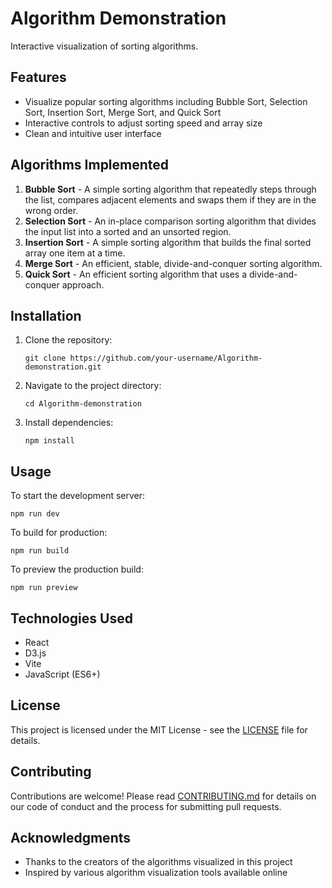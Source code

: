 # Algorithm Demonstration

Interactive visualization of sorting algorithms.

## Features

- Visualize popular sorting algorithms including Bubble Sort, Selection Sort, Insertion Sort, Merge Sort, and Quick Sort
- Interactive controls to adjust sorting speed and array size
- Clean and intuitive user interface

## Algorithms Implemented

1. **Bubble Sort** - A simple sorting algorithm that repeatedly steps through the list, compares adjacent elements and swaps them if they are in the wrong order.
2. **Selection Sort** - An in-place comparison sorting algorithm that divides the input list into a sorted and an unsorted region.
3. **Insertion Sort** - A simple sorting algorithm that builds the final sorted array one item at a time.
4. **Merge Sort** - An efficient, stable, divide-and-conquer sorting algorithm.
5. **Quick Sort** - An efficient sorting algorithm that uses a divide-and-conquer approach.

## Installation

1. Clone the repository:
   ```
   git clone https://github.com/your-username/Algorithm-demonstration.git
   ```

2. Navigate to the project directory:
   ```
   cd Algorithm-demonstration
   ```

3. Install dependencies:
   ```
   npm install
   ```

## Usage

To start the development server:
```
npm run dev
```

To build for production:
```
npm run build
```

To preview the production build:
```
npm run preview
```

## Technologies Used

- React
- D3.js
- Vite
- JavaScript (ES6+)

## License

This project is licensed under the MIT License - see the [LICENSE](LICENSE) file for details.

## Contributing

Contributions are welcome! Please read [CONTRIBUTING.md](CONTRIBUTING.md) for details on our code of conduct and the process for submitting pull requests.

## Acknowledgments

- Thanks to the creators of the algorithms visualized in this project
- Inspired by various algorithm visualization tools available online